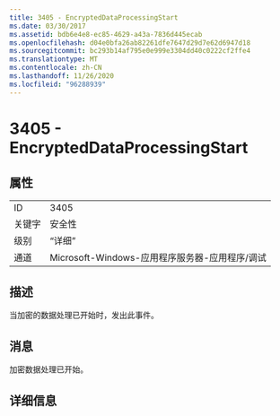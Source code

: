 ```yaml
---
title: 3405 - EncryptedDataProcessingStart
ms.date: 03/30/2017
ms.assetid: bdb6e4e8-ec85-4629-a43a-7836d445ecab
ms.openlocfilehash: d04e0bfa26ab82261dfe7647d29d7e62d6947d18
ms.sourcegitcommit: bc293b14af795e0e999e3304dd40c0222cf2ffe4
ms.translationtype: MT
ms.contentlocale: zh-CN
ms.lasthandoff: 11/26/2020
ms.locfileid: "96288939"
---
```

# <a name="3405---encrypteddataprocessingstart"></a>3405 - EncryptedDataProcessingStart

## <a name="properties"></a>属性  
  
|||  
|-|-|  
|ID|3405|  
|关键字|安全性|  
|级别|“详细”|  
|通道|Microsoft-Windows-应用程序服务器-应用程序/调试|  
  
## <a name="description"></a>描述  

 当加密的数据处理已开始时，发出此事件。  
  
## <a name="message"></a>消息  

 加密数据处理已开始。  
  
## <a name="details"></a>详细信息
